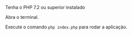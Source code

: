 Tenha o PHP 7.2 ou superior instalado

Abra o terminal.

Execute o comando `php index.php` para rodar a aplicação.
